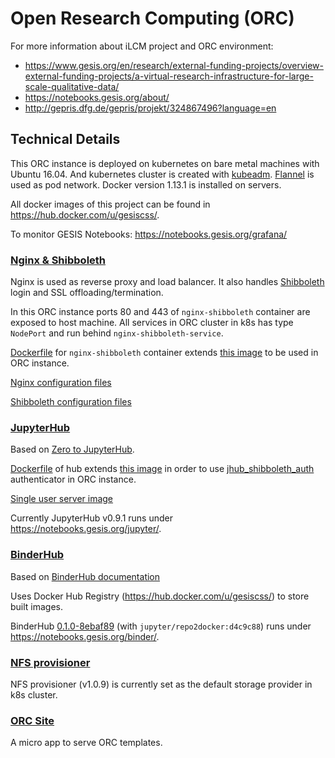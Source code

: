 # Open Research Computing (ORC)

For more information about iLCM project and ORC environment:

- https://www.gesis.org/en/research/external-funding-projects/overview-external-funding-projects/a-virtual-research-infrastructure-for-large-scale-qualitative-data/
- https://notebooks.gesis.org/about/
- http://gepris.dfg.de/gepris/projekt/324867496?language=en

## Technical Details

This ORC instance is deployed on kubernetes on bare metal machines with Ubuntu 16.04.
And kubernetes cluster is created with [kubeadm](https://kubernetes.io/docs/setup/independent/create-cluster-kubeadm/).
[Flannel](https://github.com/coreos/flannel/tree/v0.10.0) is used as pod network.
Docker version 1.13.1 is installed on servers.

All docker images of this project can be found in https://hub.docker.com/u/gesiscss/.

To monitor GESIS Notebooks: https://notebooks.gesis.org/grafana/

### [Nginx & Shibboleth](/nginx_shibboleth/)

Nginx is used as reverse proxy and load balancer.
It also handles [Shibboleth](https://www.shibboleth.net/) login and
SSL offloading/termination.

In this ORC instance ports 80 and 443 of `nginx-shibboleth` container are exposed to host machine.
All services in ORC cluster in k8s has type `NodePort` and run behind `nginx-shibboleth-service`.

[Dockerfile](/nginx_shibboleth/docker/Dockerfile) for `nginx-shibboleth` container
extends [this image](https://github.com/gesiscss/jhub_shibboleth_auth/tree/master/docker/shibboleth)
to be used in ORC instance.

[Nginx configuration files](/nginx_shibboleth/nginx)

[Shibboleth configuration files](/nginx_shibboleth/shibboleth/conf)

### [JupyterHub](/jupyterhub)

Based on [Zero to JupyterHub](https://zero-to-jupyterhub.readthedocs.io/en/latest/).

[Dockerfile](/jupyterhub/docker/k8s_hub) of hub
extends [this image](https://github.com/gesiscss/jhub_shibboleth_auth/tree/master/docker/k8s_hub)
in order to use [jhub_shibboleth_auth](https://github.com/gesiscss/jhub_shibboleth_auth)
authenticator in ORC instance.

[Single user server image](/jupyterhub/docker/singleuser)

Currently JupyterHub v0.9.1 runs under https://notebooks.gesis.org/jupyter/.

### [BinderHub](/binderhub)

Based on [BinderHub documentation](https://binderhub.readthedocs.io/en/latest/setup-binderhub.html)

Uses Docker Hub Registry (https://hub.docker.com/u/gesiscss/) to store built images.

BinderHub [0.1.0-8ebaf89](https://github.com/jupyterhub/binderhub/tree/8ebaf8947a85860c663db96ded0f01a4027055fa)
 (with `jupyter/repo2docker:d4c9c88`) runs under
https://notebooks.gesis.org/binder/.

### [NFS provisioner](/nfs_provisioner)

NFS provisioner (v1.0.9) is currently set as the default storage provider in k8s cluster.

### [ORC Site](/orc_site)

A micro app to serve ORC templates.